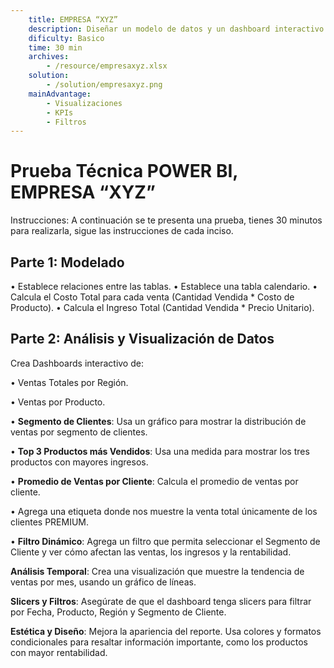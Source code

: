 ```yaml
---
    title: EMPRESA “XYZ”
    description: Diseñar un modelo de datos y un dashboard interactivo en Power BI que permita analizar el desempeño comercial de la empresa “XYZ”, facilitando la toma de decisiones estratégicas en base a ventas, ingresos, clientes y productos
    dificulty: Basico
    time: 30 min
    archives: 
        - /resource/empresaxyz.xlsx
    solution:
        - /solution/empresaxyz.png
    mainAdvantage: 
        - Visualizaciones            
        - KPIs            
        - Filtros
---
```

# Prueba Técnica POWER BI, EMPRESA “XYZ”

Instrucciones: A continuación se te presenta una prueba, tienes 30 minutos para realizarla, sigue las instrucciones de cada inciso.

## **Parte 1**: Modelado

• Establece relaciones entre las tablas.
• Establece una tabla calendario.
• Calcula el Costo Total para cada venta (Cantidad Vendida * Costo de Producto).
• Calcula el Ingreso Total (Cantidad Vendida * Precio Unitario).

## **Parte 2**: Análisis y Visualización de Datos

Crea Dashboards interactivo de:

• Ventas Totales por Región.

• Ventas por Producto.

• **Segmento de Clientes**: Usa un gráfico para mostrar la distribución de ventas por segmento de clientes.

• **Top 3 Productos más Vendidos**: Usa una medida para mostrar los tres productos con mayores ingresos.

• **Promedio de Ventas por Cliente**: Calcula el promedio de ventas por cliente.

• Agrega una etiqueta donde nos muestre la venta total únicamente de los clientes PREMIUM.

• **Filtro Dinámico**: Agrega un filtro que permita seleccionar el Segmento de Cliente y ver cómo afectan las ventas, los ingresos y la rentabilidad.

**Análisis Temporal**: Crea una visualización que muestre la tendencia de ventas por mes, usando un gráfico de líneas.

**Slicers y Filtros**: Asegúrate de que el dashboard tenga slicers para filtrar por Fecha, Producto, Región y Segmento de Cliente.

**Estética y Diseño**: Mejora la apariencia del reporte. Usa colores y formatos condicionales para resaltar información importante, como los productos con mayor rentabilidad.
